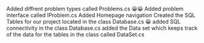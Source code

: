 Added diffrent problem types called Problems.cs 😀😀 
Added problem interface called IProblem.cs 
Added Homepage navigation
Created the SQL Tables for our project located in the class Database.cs 😀 
added SQL connectivity in the class Database.cs
added the Data set which keeps track of the data for the tables in the class called DataSet.cs
